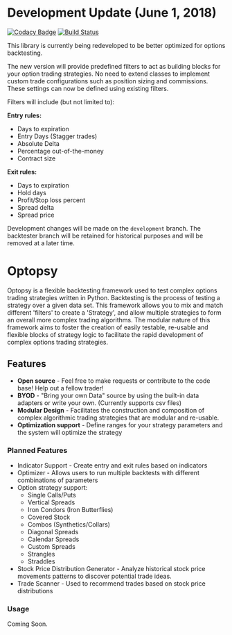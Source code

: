 # Development Update (June 1, 2018)

[![Codacy Badge](https://api.codacy.com/project/badge/Grade/2de8f5b3fa2742de93fb60b3a1ae5683)](https://app.codacy.com/app/michaelchu/optopsy?utm_source=github.com&utm_medium=referral&utm_content=michaelchu/optopsy&utm_campaign=badger)
[![Build Status](https://travis-ci.org/michaelchu/optopsy.svg?branch=master)](https://travis-ci.org/michaelchu/optopsy)

This library is currently being redeveloped to be better optimized for options backtesting. 

The new version will provide predefined filters to act as building blocks for your option trading strategies.
No need to extend classes to implement custom trade configurations such as position sizing and commissions. These
settings can now be defined using existing filters.

Filters will include (but not limited to):

**Entry rules:**
* Days to expiration
* Entry Days (Stagger trades)
* Absolute Delta
* Percentage out-of-the-money
* Contract size

**Exit rules:**
* Days to expiration
* Hold days
* Profit/Stop loss percent
* Spread delta
* Spread price

Development changes will be made on the `development` branch. The backtester branch will be retained for historical
purposes and will be removed at a later time.

# Optopsy

Optopsy is a flexible backtesting framework used to test complex options trading strategies written in Python. 
Backtesting is the process of testing a strategy over a given data set. This framework allows you to mix and match 
different 'filters' to create a 'Strategy', and allow multiple strategies to form an overall more complex trading algorithms. 
The modular nature of this framework aims to foster the creation of easily testable, re-usable and flexible blocks of strategy logic to facilitate 
the rapid development of complex options trading strategies.

## Features
* **Open source** - Feel free to make requests or contribute to the code base! Help out a fellow trader!
* **BYOD** - "Bring your own Data" source by using the built-in data adapters or write your own. (Currently supports csv files)
* **Modular Design** - Facilitates the construction and composition of complex algorithmic trading strategies that are modular and re-usable.
* **Optimization support** - Define ranges for your strategy parameters and the system will optimize the strategy

### Planned Features
* Indicator Support - Create entry and exit rules based on indicators
* Optimizer - Allows users to run multiple backtests with different combinations of parameters
* Option strategy support:
    * Single Calls/Puts
    * Vertical Spreads
    * Iron Condors (Iron Butterflies)
    * Covered Stock
    * Combos (Synthetics/Collars)
    * Diagonal Spreads
    * Calendar Spreads
    * Custom Spreads
    * Strangles
    * Straddles
 * Stock Price Distribution Generator - Analyze historical stock price movements patterns to discover potential trade ideas.
 * Trade Scanner - Used to recommend trades based on stock price distributions

### Usage

Coming Soon.
